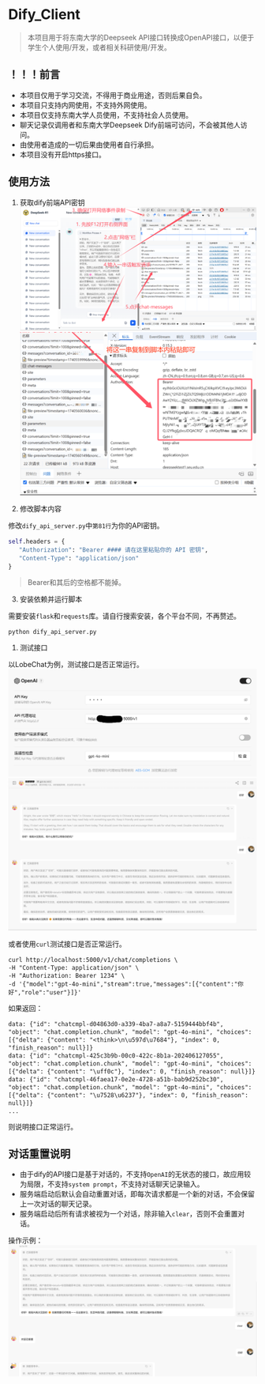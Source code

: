 # Dify_Client
> 本项目用于将东南大学的Deepseek API接口转换成OpenAPI接口，以便于学生个人使用/开发，或者相关科研使用/开发。

## ！！！前言
- 本项目仅用于学习交流，不得用于商业用途，否则后果自负。
- 本项目只支持内网使用，不支持外网使用。
- 本项目仅支持东南大学人员使用，不支持社会人员使用。
- 聊天记录仅调用者和东南大学Deepseek Dify前端可访问，不会被其他人访问。
- 由使用者造成的一切后果由使用者自行承担。
- 本项目没有开启https接口。

## 使用方法
1. 获取dify前端API密钥
![1740816268432](image/README/1740816268432.png)
![1740816434780](image/README/1740816434780.png)

2. 修改脚本内容

修改`dify_api_server.py`中`第81行`为你的API密钥。
```python
self.headers = {
   "Authorization": "Bearer #### 请在这里粘贴你的 API 密钥",
   "Content-Type": "application/json"
}
```
> Bearer和其后的空格都不能掉。

3. 安装依赖并运行脚本

需要安装`flask`和`requests`库。请自行搜索安装，各个平台不同，不再赘述。

```shell
python dify_api_server.py
```

1. 测试接口

以LobeChat为例，测试接口是否正常运行。
![1740816647409](image/README/1740816647409.png)
![1740817127412](image/README/1740817127412.png)

或者使用`curl`测试接口是否正常运行。
```shell
curl http://localhost:5000/v1/chat/completions \
-H "Content-Type: application/json" \
-H "Authorization: Bearer 1234" \
-d '{"model":"gpt-4o-mini","stream":true,"messages":[{"content":"你好","role":"user"}]}'
```
如果返回：
```
data: {"id": "chatcmpl-d04863d0-a339-4ba7-a8a7-5159444bbf4b", "object": "chat.completion.chunk", "model": "gpt-4o-mini", "choices": [{"delta": {"content": "<think>\n\u597d\u7684"}, "index": 0, "finish_reason": null}]}
data: {"id": "chatcmpl-425c3b9b-00c0-422c-8b1a-202406127055", "object": "chat.completion.chunk", "model": "gpt-4o-mini", "choices": [{"delta": {"content": "\uff0c"}, "index": 0, "finish_reason": null}]}
data: {"id": "chatcmpl-46faea17-0e2e-4728-a51b-bab9d252bc30", "object": "chat.completion.chunk", "model": "gpt-4o-mini", "choices": [{"delta": {"content": "\u7528\u6237"}, "index": 0, "finish_reason": null}]}
...
```
则说明接口正常运行。

## 对话重置说明
- 由于dify的API接口是基于对话的，不支持`OpenAI`的无状态的接口，故应用较为局限，不支持`system prompt`，不支持对话聊天记录输入。
- 服务端启动后默认会自动重置对话，即每次请求都是一个新的对话，不会保留上一次对话的聊天记录。
- 服务端启动后所有请求被视为一个对话，除非输入`clear`，否则不会重置对话。

操作示例：
![1740817270618](image/README/1740817270618.png)
